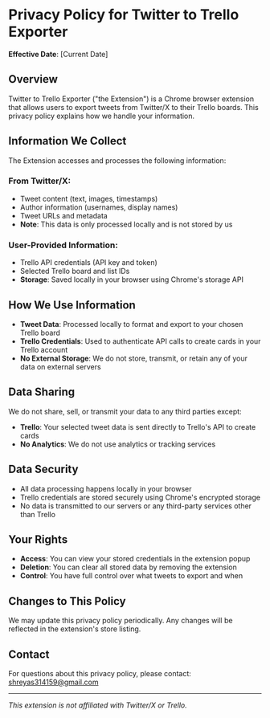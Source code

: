 # Privacy Policy for Twitter to Trello Exporter

**Effective Date**: [Current Date]

## Overview
Twitter to Trello Exporter ("the Extension") is a Chrome browser extension that allows users to export tweets from Twitter/X to their Trello boards. This privacy policy explains how we handle your information.

## Information We Collect
The Extension accesses and processes the following information:

### From Twitter/X:
- Tweet content (text, images, timestamps)
- Author information (usernames, display names)
- Tweet URLs and metadata
- **Note**: This data is only processed locally and is not stored by us

### User-Provided Information:
- Trello API credentials (API key and token)
- Selected Trello board and list IDs
- **Storage**: Saved locally in your browser using Chrome's storage API

## How We Use Information
- **Tweet Data**: Processed locally to format and export to your chosen Trello board
- **Trello Credentials**: Used to authenticate API calls to create cards in your Trello account
- **No External Storage**: We do not store, transmit, or retain any of your data on external servers

## Data Sharing
We do not share, sell, or transmit your data to any third parties except:
- **Trello**: Your selected tweet data is sent directly to Trello's API to create cards
- **No Analytics**: We do not use analytics or tracking services

## Data Security
- All data processing happens locally in your browser
- Trello credentials are stored securely using Chrome's encrypted storage
- No data is transmitted to our servers or any third-party services other than Trello

## Your Rights
- **Access**: You can view your stored credentials in the extension popup
- **Deletion**: You can clear all stored data by removing the extension
- **Control**: You have full control over what tweets to export and when

## Changes to This Policy
We may update this privacy policy periodically. Any changes will be reflected in the extension's store listing.

## Contact
For questions about this privacy policy, please contact: shreyas314159@gmail.com

---
*This extension is not affiliated with Twitter/X or Trello.*